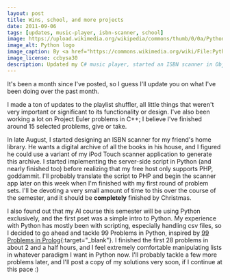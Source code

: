 ```yaml
---
layout: post
title: Wins, school, and more projects
date: 2011-09-06
tags: [updates, music-player, isbn-scanner, school]
image: https://upload.wikimedia.org/wikipedia/commons/thumb/0/0a/Python.svg/240px-Python.svg.png
image_alt: Python logo
image_caption: By <a href="https://commons.wikimedia.org/wiki/File:Python.svg" target="_blank">the Tango! project</a>
image_license: ccbysa30
description: Updated my C# music player, started an ISBN scanner in Objective C for iOS, and tackled 99 problems in Python.
---
```


It's been a month since I've posted, so I guess I'll update you on what I've been doing over the past month.

<!--more-->

I made a ton of updates to the playlist shuffler, all little things that weren't very important or significant to its functionality or design. I've also been working a lot on Project Euler problems in C++; I believe I've finished around 15 selected problems, give or take.

In late August, I started designing an ISBN scanner for my friend's home library. He wants a digital archive of all the books in his house, and I figured he could use a variant of my iPod Touch scanner application to generate this archive. I started implementing the server-side script in Python (and nearly finished too) before realizing that my free host only supports PHP, goddammit. I'll probably translate the script to PHP and begin the scanner app later on this week when I'm finished with my first round of problem sets. I'll be devoting a very small amount of time to this over the course of the semester, and it should be **completely** finished by Christmas.

I also found out that my AI course this semester will be using Python exclusively, and the first pset was a simple intro to Python. My experience with Python has mostly been with scripting, especially handling csv files, so I decided to go ahead and tackle 99 Problems in Python, inspired by [99 Problems in Prolog](https://sites.google.com/site/prologsite/prolog-problems){:target="_blank"}. I finished the first 28 problems in about 2 and a half hours, and I feel extremely comfortable manipulating lists in whatever paradigm I want in Python now. I'll probably tackle a few more problems later, and I'll post a copy of my solutions very soon, if I continue at this pace :)
